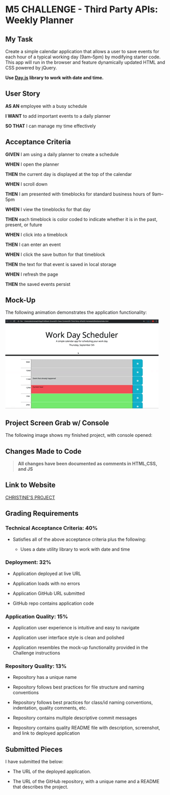 # M5 CHALLENGE - Third Party APIs: Weekly Planner

## My Task

Create a simple calendar application that allows a user to save events for each hour of a typical working day (9am&ndash;5pm) by modifying starter code. This app will run in the browser and feature dynamically updated HTML and CSS powered by jQuery.

**Use [Day.js](https://day.js.org/en/) library to work with date and time.**

## User Story

**AS AN** employee with a busy schedule

**I WANT** to add important events to a daily planner

**SO THAT** I can manage my time effectively


## Acceptance Criteria

**GIVEN** I am using a daily planner to create a schedule

**WHEN** I open the planner

**THEN** the current day is displayed at the top of the calendar

**WHEN** I scroll down

**THEN** I am presented with timeblocks for standard business hours of 9am&ndash;5pm

**WHEN** I view the timeblocks for that day

**THEN** each timeblock is color coded to indicate whether it is in the past, present, or future

**WHEN** I click into a timeblock

**THEN** I can enter an event

**WHEN** I click the save button for that timeblock

**THEN** the text for that event is saved in local storage

**WHEN** I refresh the page

**THEN** the saved events persist

## Mock-Up

The following animation demonstrates the application functionality:

<!-- @TODO: create ticket to review/update image) -->
![A user clicks on slots on the color-coded calendar and edits the events.](./assets/images/thirdpartyaip-demo.gif)


## Project Screen Grab w/ Console

The following image shows my finished project, with console opened:



## Changes Made to Code

> **All changes have been documented as comments in HTML,CSS, and JS**

## Link to Website

[CHRISTINE'S PROJECT](https://christiecamp.github.io/dream-week/)

## Grading Requirements

### Technical Acceptance Criteria: 40%

* Satisfies all of the above acceptance criteria plus the following:

  * Uses a date utility library to work with date and time

### Deployment: 32%

* Application deployed at live URL

* Application loads with no errors

* Application GitHub URL submitted

* GitHub repo contains application code

### Application Quality: 15%

* Application user experience is intuitive and easy to navigate

* Application user interface style is clean and polished

* Application resembles the mock-up functionality provided in the Challenge instructions

### Repository Quality: 13%

* Repository has a unique name

* Repository follows best practices for file structure and naming conventions

* Repository follows best practices for class/id naming conventions, indentation, quality comments, etc.

* Repository contains multiple descriptive commit messages

* Repository contains quality README file with description, screenshot, and link to deployed application

## Submitted Pieces

I have submitted the below:

* The URL of the deployed application.

* The URL of the GitHub repository, with a unique name and a README that describes the project.